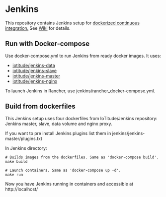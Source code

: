 # Jenkins
This repository contains Jenkins setup for [dockerized continuous integration.](https://github.com/IoTitude/docker_test_env/)
See [Wiki](https://github.com/IoTitude/docker_test_env/wiki) for details.


## Run with Docker-compose
Use docker-compose.yml to run Jenkins from ready docker images. It uses:  
* [iotitude/jenkins-data](https://hub.docker.com/r/iotitude/jenkins-data/)
* [iotitude/jenkins-slave](https://hub.docker.com/r/iotitude/jenkins-slave/)
* [iotitude/jenkins-master](https://hub.docker.com/r/iotitude/jenkins-master/)
* [iotitude/jenkins-nginx](https://hub.docker.com/r/iotitude/jenkins-nginx/)

To launch Jenkins in Rancher, use jenkins/rancher_docker-compose.yml.

## Build from dockerfiles
This Jenkins setup uses four dockerfiles from IoTitude/Jenkins repository: Jenkins master, slave, data volume and nginx proxy.  

If you want to pre install Jenkins plugins list them in jenkins/jenkins-master/plugins.txt

In Jenkins directory: 
```shell
# Builds images from the dockerfiles. Same as 'docker-compose build'.
make build

# Launch containers. Same as 'docker-compose up -d'.
make run
```
Now you have Jenkins running in containers and accessible at http://localhost/
